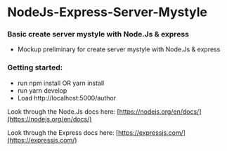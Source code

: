 # NodeJs-Express-Server-Mystyle
### Basic create server mystyle with Node.Js & express 
  * Mockup preliminary for create server mystyle with Node.Js & express 
### Getting started:
  * run npm install OR yarn install
  * run yarn develop
  * Load http://localhost:5000/author

Look through the Node.Js docs here: [https://nodejs.org/en/docs/](https://nodejs.org/en/docs/)

Look through the Express docs here: [https://expressjs.com/](https://expressjs.com/)


